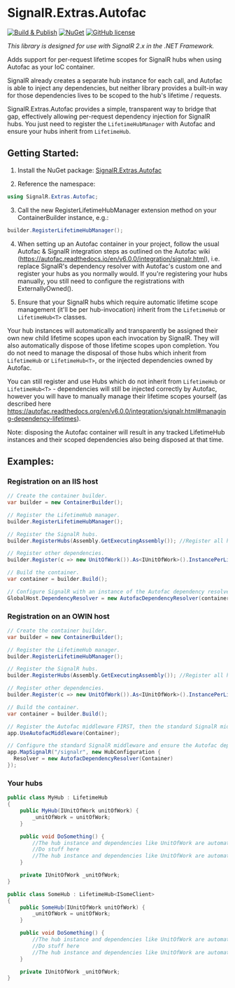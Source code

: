 # SignalR.Extras.Autofac

[![Build & Publish](https://github.com/lethek/SignalR.Extras.Autofac/actions/workflows/dotnet.yml/badge.svg)](https://github.com/lethek/SignalR.Extras.Autofac/actions/workflows/dotnet.yml)
[![NuGet](https://img.shields.io/nuget/v/SignalR.Extras.Autofac.svg)](https://www.nuget.org/packages/SignalR.Extras.Autofac)
[![GitHub license](https://img.shields.io/github/license/lethek/SignalR.Extras.Autofac)](https://github.com/lethek/SignalR.Extras.Autofac/blob/master/LICENSE)

*This library is designed for use with SignalR 2.x in the .NET Framework.*

Adds support for per-request lifetime scopes for SignalR hubs when using Autofac as your IoC container.

SignalR already creates a separate hub instance for each call, and Autofac is able to inject any dependencies, but neither library provides a built-in way for those dependencies lives to be scoped to the hub's lifetime / requests.

SignalR.Extras.Autofac provides a simple, transparent way to bridge that gap, effectively allowing per-request dependency injection for SignalR hubs. You just need to register the `LifetimeHubManager` with Autofac and ensure your hubs inherit from `LifetimeHub`.

## Getting Started:

1. Install the NuGet package: [SignalR.Extras.Autofac](https://www.nuget.org/packages/SignalR.Extras.Autofac)

2. Reference the namespace:

  ```csharp
  using SignalR.Extras.Autofac;
  ```

3. Call the new RegisterLifetimeHubManager extension method on your ContainerBuilder instance, e.g.:

  ```csharp
  builder.RegisterLifetimeHubManager();
  ```

4. When setting up an Autofac container in your project, follow the usual Autofac & SignalR integration steps as outlined on the Autofac wiki (https://autofac.readthedocs.io/en/v6.0.0/integration/signalr.html), i.e. replace SignalR's dependency resolver with Autofac's custom one and register your hubs as you normally would. If you're registering your hubs manually, you still need to configure the registrations with ExternallyOwned().

5. Ensure that your SignalR hubs which require automatic lifetime scope management (it'll be per hub-invocation) inherit from the `LifetimeHub` or `LifetimeHub<T>` classes.

Your hub instances will automatically and transparently be assigned their own new child lifetime scopes upon each invocation by SignalR. They will also automatically dispose of those lifetime scopes upon completion. You do not need to manage the disposal of those hubs which inherit from `LifetimeHub` or `LifetimeHub<T>`, or the injected dependencies owned by Autofac.

You can still register and use Hubs which do not inherit from `LifetimeHub` or `LifetimeHub<T>` - dependencies will still be injected correctly by Autofac, however you will have to manually manage their lifetime scopes yourself (as described here https://autofac.readthedocs.org/en/v6.0.0/integration/signalr.html#managing-dependency-lifetimes).

Note: disposing the Autofac container will result in any tracked LifetimeHub instances and their scoped dependencies also being disposed at that time.

## Examples:

### Registration on an IIS host

```csharp
// Create the container builder.
var builder = new ContainerBuilder();

// Register the LifetimeHub manager.
builder.RegisterLifetimeHubManager();

// Register the SignalR hubs.
builder.RegisterHubs(Assembly.GetExecutingAssembly()); //Register all hubs in an assembly

// Register other dependencies.
builder.Register(c => new UnitOfWork()).As<IUnitOfWork>().InstancePerLifetimeScope();

// Build the container.
var container = builder.Build();

// Configure SignalR with an instance of the Autofac dependency resolver.
GlobalHost.DependencyResolver = new AutofacDependencyResolver(container);
```

### Registration on an OWIN host

```csharp
// Create the container builder.
var builder = new ContainerBuilder();

// Register the LifetimeHub manager.
builder.RegisterLifetimeHubManager();

// Register the SignalR hubs.
builder.RegisterHubs(Assembly.GetExecutingAssembly()); //Register all hubs in an assembly

// Register other dependencies.
builder.Register(c => new UnitOfWork()).As<IUnitOfWork>().InstancePerLifetimeScope();

// Build the container.
var container = builder.Build();

// Register the Autofac middleware FIRST, then the standard SignalR middleware.
app.UseAutofacMiddleware(Container);

// Configure the standard SignalR middleware and ensure the Autofac dependency resolver is used.
app.MapSignalR("/signalr", new HubConfiguration {
  Resolver = new AutofacDependencyResolver(Container)
});
```

### Your hubs

```csharp
public class MyHub : LifetimeHub
{
    public MyHub(IUnitOfWork unitOfWork) {
        _unitOfWork = unitOfWork;
    }

    public void DoSomething() {
        //The hub instance and dependencies like UnitOfWork are automatically created prior to SignalR invoking this method
        //Do stuff here
        //The hub instance and dependencies like UnitOfWork are automatically destroyed after SignalR has invoked this method
    }

    private IUnitOfWork _unitOfWork;
}

public class SomeHub : LifetimeHub<ISomeClient>
{
    public SomeHub(IUnitOfWork unitOfWork) {
        _unitOfWork = unitOfWork;
    }

    public void DoSomething() {
        //The hub instance and dependencies like UnitOfWork are automatically created prior to SignalR invoking this method
        //Do stuff here
        //The hub instance and dependencies like UnitOfWork are automatically destroyed after SignalR has invoked this method
    }

    private IUnitOfWork _unitOfWork;
}
```
